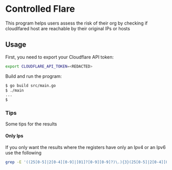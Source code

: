 # Controlled Flare
This program helps users assess the risk of their org by checking if cloudlfared host are reachable by their original IPs or hosts

## Usage
First, you need to export your Cloudflare API token:

```bash
export CLOUDFLARE_API_TOKEN=<REDACTED>
```

Build and run the program:
```bash
$ go build src/main.go
$ ./main
...
$
```


### Tips
Some tips for the results

#### Only Ips
If you only want the results where the registers have only an Ipv4 or an Ipv6 use the following
```bash
grep -E '((25[0-5]|2[0-4][0-9]|[01]?[0-9][0-9]?)\.){3}(25[0-5]|2[0-4][0-9]|[01]?[0-9][0-9]?)|([a-f0-9]{1,4}:){7}[a-f0-9]{1,4}' results.csv
```